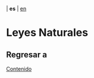 | **es** | [en](../english/natural-laws.md)

#  Leyes Naturales


## Regresar a

[Contenido](./contenido.md)
